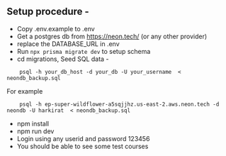 
## Setup procedure - 
 - Copy .env.example to .env
 - Get a postgres db from https://neon.tech/ (or any other provider)
 - replace the DATABASE_URL in .env
 - Run `npx prisma migrate dev` to setup schema
 - cd migrations, Seed SQL data - 
```
    psql -h your_db_host -d your_db -U your_username  < neondb_backup.sql
```
For example
```
    psql -h ep-super-wildflower-a5sqjjhz.us-east-2.aws.neon.tech -d neondb -U harkirat  < neondb_backup.sql
```
 - npm install
 - npm run dev
 - Login using any userid and password 123456
 - You should be able to see some test courses
